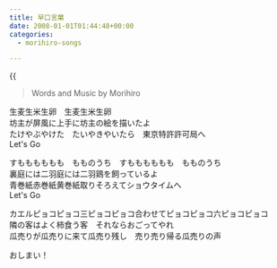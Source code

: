 ```yaml
---
title: 早口言葉
date: 2008-01-01T01:44:48+00:00
categories:
  - morihiro-songs

---
```

{{<audio hayakuchi>}}

> Words and Music by Morihiro

生麦生米生卵　生麦生米生卵  
坊主が屏風に上手に坊主の絵を描いたよ  
たけやぶやけた　たいやきやいたら　東京特許許可局へ  
Let's Go

すもももももも　もものうち　すもももももも　もものうち  
裏庭には二羽庭には二羽鶏を飼っているよ  
青巻紙赤巻紙黄巻紙取りそろえてショウタイムへ  
Let's Go

カエルピョコピョコ三ピョコピョコ合わせてピョコピョコ六ピョコピョコ  
隣の客はよく柿食う客　それならおごってやれ  
瓜売りが瓜売りに来て瓜売り残し　売り売り帰る瓜売りの声  

おしまい！  